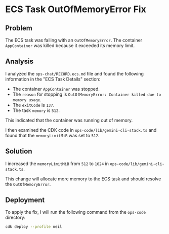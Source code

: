 # ECS Task OutOfMemoryError Fix

## Problem

The ECS task was failing with an `OutOfMemoryError`. The container `AppContainer` was killed because it exceeded its memory limit.

## Analysis

I analyzed the `ops-chat/RECORD.ecs.md` file and found the following information in the "ECS Task Details" section:
- The container `AppContainer` was stopped.
- The `reason` for stopping is `OutOfMemoryError: Container killed due to memory usage`.
- The `exitCode` is `137`.
- The task `memory` is `512`.

This indicated that the container was running out of memory.

I then examined the CDK code in `ops-code/lib/gemini-cli-stack.ts` and found that the `memoryLimitMiB` was set to `512`.

## Solution

I increased the `memoryLimitMiB` from `512` to `1024` in `ops-code/lib/gemini-cli-stack.ts`.

This change will allocate more memory to the ECS task and should resolve the `OutOfMemoryError`.

## Deployment

To apply the fix, I will run the following command from the `ops-code` directory:

```bash
cdk deploy --profile neil
```
